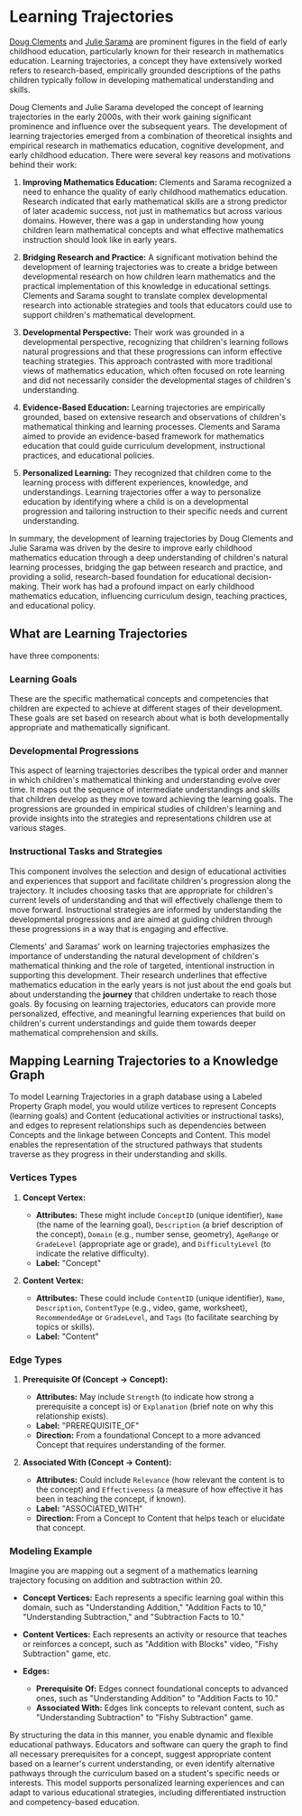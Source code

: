 # Learning Trajectories



[Doug Clements](https://www.linkedin.com/in/douglasclements/) and [Julie Sarama](https://www.linkedin.com/in/julie-sarama-967a683a/) are prominent figures in the field of early childhood education, particularly known for their research in mathematics education. Learning trajectories, a concept they have extensively worked refers to research-based, empirically grounded descriptions of the paths children typically follow in developing mathematical understanding and skills. 

Doug Clements and Julie Sarama developed the concept of learning trajectories in the early 2000s, with their work gaining significant prominence and influence over the subsequent years. The development of learning trajectories emerged from a combination of theoretical insights and empirical research in mathematics education, cognitive development, and early childhood education. There were several key reasons and motivations behind their work:

1.  **Improving Mathematics Education:** Clements and Sarama recognized a need to enhance the quality of early childhood mathematics education. Research indicated that early mathematical skills are a strong predictor of later academic success, not just in mathematics but across various domains. However, there was a gap in understanding how young children learn mathematical concepts and what effective mathematics instruction should look like in early years.

2.  **Bridging Research and Practice:** A significant motivation behind the development of learning trajectories was to create a bridge between developmental research on how children learn mathematics and the practical implementation of this knowledge in educational settings. Clements and Sarama sought to translate complex developmental research into actionable strategies and tools that educators could use to support children's mathematical development.

3.  **Developmental Perspective:** Their work was grounded in a developmental perspective, recognizing that children's learning follows natural progressions and that these progressions can inform effective teaching strategies. This approach contrasted with more traditional views of mathematics education, which often focused on rote learning and did not necessarily consider the developmental stages of children's understanding.

4.  **Evidence-Based Education:** Learning trajectories are empirically grounded, based on extensive research and observations of children's mathematical thinking and learning processes. Clements and Sarama aimed to provide an evidence-based framework for mathematics education that could guide curriculum development, instructional practices, and educational policies.

5.  **Personalized Learning:** They recognized that children come to the learning process with different experiences, knowledge, and understandings. Learning trajectories offer a way to personalize education by identifying where a child is on a developmental progression and tailoring instruction to their specific needs and current understanding.

In summary, the development of learning trajectories by Doug Clements and Julie Sarama was driven by the desire to improve early childhood mathematics education through a deep understanding of children's natural learning processes, bridging the gap between research and practice, and providing a solid, research-based foundation for educational decision-making. Their work has had a profound impact on early childhood mathematics education, influencing curriculum design, teaching practices, and educational policy.

## What are Learning Trajectories 

have three components:

### Learning Goals

These are the specific mathematical concepts and competencies that children are expected to achieve at different stages of their development. These goals are set based on research about what is both developmentally appropriate and mathematically significant.

### Developmental Progressions

This aspect of learning trajectories describes the typical order and manner in which children's mathematical thinking and understanding evolve over time. It maps out the sequence of intermediate understandings and skills that children develop as they move toward achieving the learning goals. The progressions are grounded in empirical studies of children's learning and provide insights into the strategies and representations children use at various stages.

### Instructional Tasks and Strategies

This component involves the selection and design of educational activities and experiences that support and facilitate children's progression along the trajectory. It includes choosing tasks that are appropriate for children's current levels of understanding and that will effectively challenge them to move forward. Instructional strategies are informed by understanding the developmental progressions and are aimed at guiding children through these progressions in a way that is engaging and effective.

Clements' and Saramas' work on learning trajectories emphasizes the importance of understanding the natural development of children's mathematical thinking and the role of targeted, intentional instruction in supporting this development. Their research underlines that effective mathematics education in the early years is not just about the end goals but about understanding the **journey** that children undertake to reach those goals. By focusing on learning trajectories, educators can provide more personalized, effective, and meaningful learning experiences that build on children's current understandings and guide them towards deeper mathematical comprehension and skills.

## Mapping Learning Trajectories to a Knowledge Graph

To model Learning Trajectories in a graph database using a Labeled Property Graph model, you would utilize vertices to represent Concepts (learning goals) and Content (educational activities or instructional tasks), and edges to represent relationships such as dependencies between Concepts and the linkage between Concepts and Content. This model enables the representation of the structured pathways that students traverse as they progress in their understanding and skills.

### Vertices Types

1.  **Concept Vertex:**

    -   **Attributes:** These might include `ConceptID` (unique identifier), `Name` (the name of the learning goal), `Description` (a brief description of the concept), `Domain` (e.g., number sense, geometry), `AgeRange` or `GradeLevel` (appropriate age or grade), and `DifficultyLevel` (to indicate the relative difficulty).
    -   **Label:** "Concept"
2.  **Content Vertex:**

    -   **Attributes:** These could include `ContentID` (unique identifier), `Name`, `Description`, `ContentType` (e.g., video, game, worksheet), `RecommendedAge` or `GradeLevel`, and `Tags` (to facilitate searching by topics or skills).
    -   **Label:** "Content"

### Edge Types

1.  **Prerequisite Of (Concept -> Concept):**

    -   **Attributes:** May include `Strength` (to indicate how strong a prerequisite a concept is) or `Explanation` (brief note on why this relationship exists).
    -   **Label:** "PREREQUISITE_OF"
    -   **Direction:** From a foundational Concept to a more advanced Concept that requires understanding of the former.
2.  **Associated With (Concept -> Content):**

    -   **Attributes:** Could include `Relevance` (how relevant the content is to the concept) and `Effectiveness` (a measure of how effective it has been in teaching the concept, if known).
    -   **Label:** "ASSOCIATED_WITH"
    -   **Direction:** From a Concept to Content that helps teach or elucidate that concept.

### Modeling Example

Imagine you are mapping out a segment of a mathematics learning trajectory focusing on addition and subtraction within 20.

-   **Concept Vertices:** Each represents a specific learning goal within this domain, such as "Understanding Addition," "Addition Facts to 10," "Understanding Subtraction," and "Subtraction Facts to 10."

-   **Content Vertices:** Each represents an activity or resource that teaches or reinforces a concept, such as "Addition with Blocks" video, "Fishy Subtraction" game, etc.

-   **Edges:**

    -   **Prerequisite Of:** Edges connect foundational concepts to advanced ones, such as "Understanding Addition" to "Addition Facts to 10."
    -   **Associated With:** Edges link concepts to relevant content, such as "Understanding Subtraction" to "Fishy Subtraction" game.

By structuring the data in this manner, you enable dynamic and flexible educational pathways. Educators and software can query the graph to find all necessary prerequisites for a concept, suggest appropriate content based on a learner's current understanding, or even identify alternative pathways through the curriculum based on a student's specific needs or interests. This model supports personalized learning experiences and can adapt to various educational strategies, including differentiated instruction and competency-based education.




